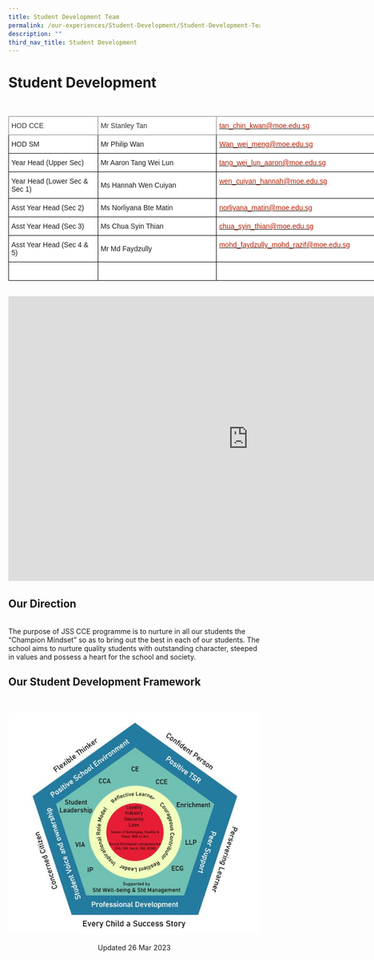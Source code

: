 ```yaml
---
title: Student Development Team
permalink: /our-experiences/Student-Development/Student-Development-Team/
description: ""
third_nav_title: Student Development
---
```

# Student Development
<br>
<style type="text/css">
.tg  {border-collapse:collapse;border-spacing:0;}
.tg td{border-color:black;border-style:solid;border-width:1px;font-family:Arial, sans-serif;font-size:14px;
  overflow:hidden;padding:10px 5px;word-break:normal;}
.tg th{border-color:black;border-style:solid;border-width:1px;font-family:Arial, sans-serif;font-size:14px;
  font-weight:normal;overflow:hidden;padding:10px 5px;word-break:normal;}
.tg .tg-od4g{background-color:#FFF;border-color:inherit;color:#323232;text-align:left;vertical-align:middle}
.tg .tg-nd0w{background-color:#FFF;border-color:inherit;color:#B21D00;text-align:left;text-decoration:underline;vertical-align:top}
.tg .tg-zr06{background-color:#FFF;text-align:left;vertical-align:middle}
.tg .tg-lm8h{background-color:#FFF;color:#B21D00;text-align:left;vertical-align:top}
</style>
<table style="undefined;table-layout: fixed; width: 761px" class="tg">
<colgroup>
<col style="width: 179px">
<col style="width: 238px">
<col style="width: 344px">
</colgroup>
<thead>
	  <tr>
    <th class="tg-od4g">HOD CCE<br></th>
    <th class="tg-od4g">Mr Stanley Tan<br></th>
    <th class="tg-nd0w"><a rel="noopener noreferrer" target="_blank" href="mailto:tan_chin_kwan@moe.edu.sg"><span style="text-decoration:none;color:#B21D00">tan_chin_kwan@moe.edu.sg</span></a><br></th>
  </tr>
</thead>
<tbody>
  <tr>
		<td class="tg-zr06">HOD SM<br></td>
    <td class="tg-zr06">Mr Philip Wan<br></td>
    <td class="tg-lm8h"><a href="mailto:Wan_wei_meng@moe.edu.sg"><span style="text-decoration:none;color:#B21D00">Wan_wei_meng@moe.edu.sg</span></a></td>
  </tr>
  <tr>
    <td class="tg-zr06">Year Head (Upper Sec)<br></td>
    <td class="tg-zr06">Mr Aaron Tang Wei Lun<br></td>
    <td class="tg-lm8h"><a href="mailto:tang_wei_lun_aaron@moe.edu.sg"><span style="text-decoration:none;color:#B21D00">tang_wei_lun_aaron@moe.edu.sg</span></a></td>
  </tr>
  <tr>
    <td class="tg-zr06">Year Head (Lower Sec & Sec 1)<br></td>
    <td class="tg-zr06">Ms Hannah Wen Cuiyan<br></td>
    <td class="tg-lm8h"><a href="mailto:wen_cuiyan_hannah@moe.edu.sg"><span style="text-decoration:none;color:#B21D00">wen_cuiyan_hannah@moe.edu.sg</span></a><br></td>
  </tr>
  <tr>
    <td class="tg-zr06">Asst Year Head (Sec 2)<br></td>
    <td class="tg-zr06">Ms Norliyana Bte Matin<br></td>
    <td class="tg-lm8h"><a href="mailto:norliyana_matin@moe.edu.sg"><span style="text-decoration:none;color:#B21D00">norliyana_matin@moe.edu.sg</span></a><br></td>
  </tr>
  <tr>
    <td class="tg-zr06">Asst Year Head (Sec 3)<br></td>
    <td class="tg-zr06">Ms Chua Syin Thian<br></td>
    <td class="tg-lm8h"><a href="mailto:chua_syin_thian@moe.edu.sg"><span style="text-decoration:none;color:#B21D00">chua_syin_thian@moe.edu.sg</span></a><br></td>
  </tr>
  <tr>
    <td class="tg-zr06">Asst Year Head (Sec 4 & 5)<br></td>
    <td class="tg-zr06">Mr Md Faydzully<br></td>
    <td class="tg-lm8h"><a href="mailto:mohd_faydzully_mohd_razif@moe.edu.sg"><span style="text-decoration:none;color:#B21D00">mohd_faydzully_mohd_razif@moe.edu.sg</span></a><br></td>
  </tr>
  <tr>
    <td class="tg-zr06"><br></td>
    <td class="tg-zr06"><br></td>
    <td class="tg-lm8h"><a href=""><span style="text-decoration:none;color:#B21D00"></span></a></td>
  </tr>
</tbody>
</table>
<br>
<iframe allowfullscreen="true" height="569" width="960" frameborder="0" src="https://docs.google.com/presentation/d/e/2PACX-1vQdYa3Nvh4LUafbL_yJ-vKOoZSet_1jrHNoObK289nxQAtkxecTzgESUBSMUKfvJ4xHtbV8F6gcqcv6/embed?start=true&amp;loop=true&amp;delayms=15000"></iframe>


## Our Direction
<br>
The purpose of JSS CCE programme is to nurture in all our students the “Champion Mindset” so as to bring out the best in each of our students. The school aims to nurture quality students with outstanding character, steeped in values and possess a heart for the school and society.

## Our Student Development Framework
<br>

![](/images/JS_Student%20Development%20Framework%202020.jpg)

<center> Updated 26 Mar 2023 </center>